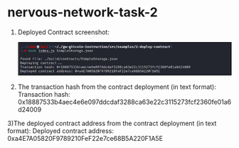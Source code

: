 # nervous-network-task-2

1) Deployed Contract screenshot:
   
   ![alt text](https://github.com/TanishqDsharma/nervous-network-task-2/blob/main/deployedcontract.png)

2) The transaction hash from the contract deployment (in text format):
   Transaction hash: 0x18887533b4aec4e6e097ddcdaf3288ca63e22c3115273fcf2360fe01a6d24009

3)The deployed contract address from the contract deployment (in text format):
  Deployed contract address: 0xa4E7A05820F9789210FeF22e7ce68B5A220F1A5E


